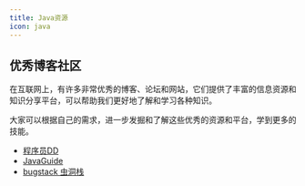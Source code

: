 ```yaml
---
title: Java资源
icon: java
---
```


## 优秀博客社区
在互联网上，有许多非常优秀的博客、论坛和网站，它们提供了丰富的信息资源和知识分享平台，可以帮助我们更好地了解和学习各种知识。

大家可以根据自己的需求，进一步发掘和了解这些优秀的资源和平台，学到更多的技能。

* [程序员DD](https://didispace.com)
* [JavaGuide](https://javaguide.cn)
* [bugstack 虫洞栈](https://bugstack.cn/)